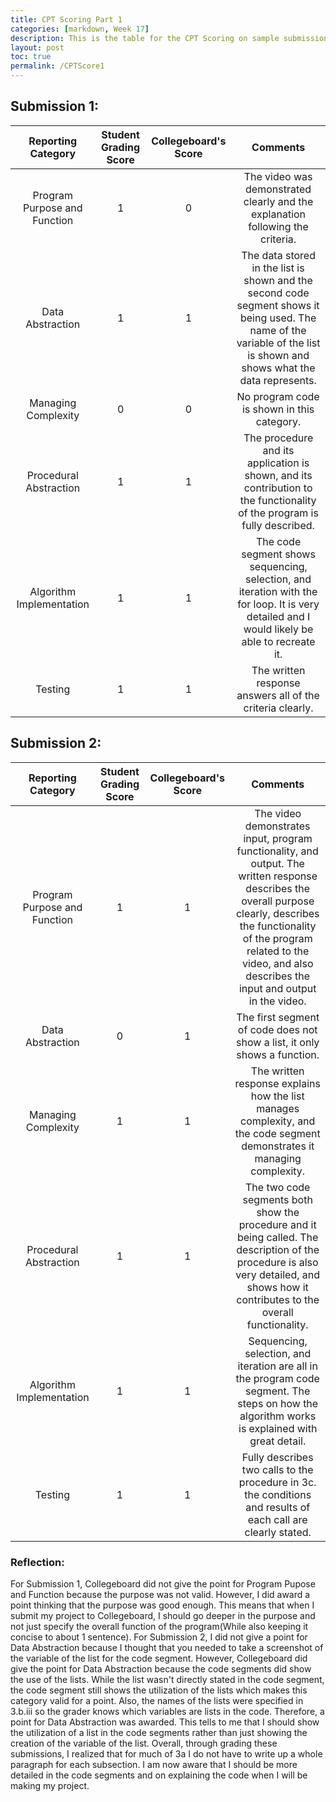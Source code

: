 ```yaml
---
title: CPT Scoring Part 1
categories: [markdown, Week 17]
description: This is the table for the CPT Scoring on sample submissions part 1.
layout: post
toc: true
permalink: /CPTScore1
---
```

## Submission 1:

|Reporting Category|Student Grading Score|Collegeboard's Score|Comments|
|:---:|:---:|:---:|:---:|
|Program Purpose and Function|1|0|The video was demonstrated clearly and the explanation following the criteria.|
|Data Abstraction|1|1|The data stored in the list is shown and the second code segment shows it being used. The name of the variable of the list is shown and shows what the data represents.|
|Managing Complexity|0|0|No program code is shown in this category.|
|Procedural Abstraction|1|1|The procedure and its application is shown, and its contribution to the functionality of the program is fully described.|
|Algorithm Implementation|1|1|The code segment shows sequencing, selection, and iteration with the for loop. It is very detailed and I would likely be able to recreate it.|
|Testing|1|1|The written response answers all of the criteria clearly.|

## Submission 2:

|Reporting Category|Student Grading Score|Collegeboard's Score|Comments|
|:---:|:---:|:---:|:---:|
|Program Purpose and Function|1|1|The video demonstrates input, program functionality, and output. The written response describes the overall purpose clearly, describes the functionality of the program related to the video, and also describes the input and output in the video.|
|Data Abstraction|0|1|The first segment of code does not show a list, it only shows a function.|
|Managing Complexity|1|1|The written response explains how the list manages complexity, and the code segment demonstrates it managing complexity.|
|Procedural Abstraction|1|1|The two code segments both show the procedure and it being called. The description of the procedure is also very detailed, and shows how it contributes to the overall functionality.|
|Algorithm Implementation|1|1|Sequencing, selection, and iteration are all in the program code segment. The steps on how the algorithm works is explained with great detail.|
|Testing|1|1|Fully describes two calls to the procedure in 3c. the conditions and results of each call are clearly stated.|

### Reflection:
For Submission 1, Collegeboard did not give the point for Program Pupose and Function because the purpose was not valid. However, I did award a point thinking that the purpose was good enough. This means that when I submit my project to Collegeboard, I should go deeper in the purpose and not just specify the overall function of the program(While also keeping it concise to about 1 sentence). For Submission 2, I did not give a point for Data Abstraction because I thought that you needed to take a screenshot of the variable of the list for the code segment. However, Collegeboard did give the point for Data Abstraction because the code segments did show the use of the lists. While the list wasn't directly stated in the code segment, the code segment still shows the utilization of the lists which makes this category valid for a point. Also, the names of the lists were specified in 3.b.iii so the grader knows which variables are lists in the code. Therefore, a point for Data Abstraction was awarded. This tells to me that I should show the utilization of a list in the code segments rather than just showing the creation of the variable of the list. Overall, through grading these submissions, I realized that for much of 3a I do not have to write up a whole paragraph for each subsection. I am now aware that I should be more detailed in the code segments and on explaining the code when I will be making my project.
